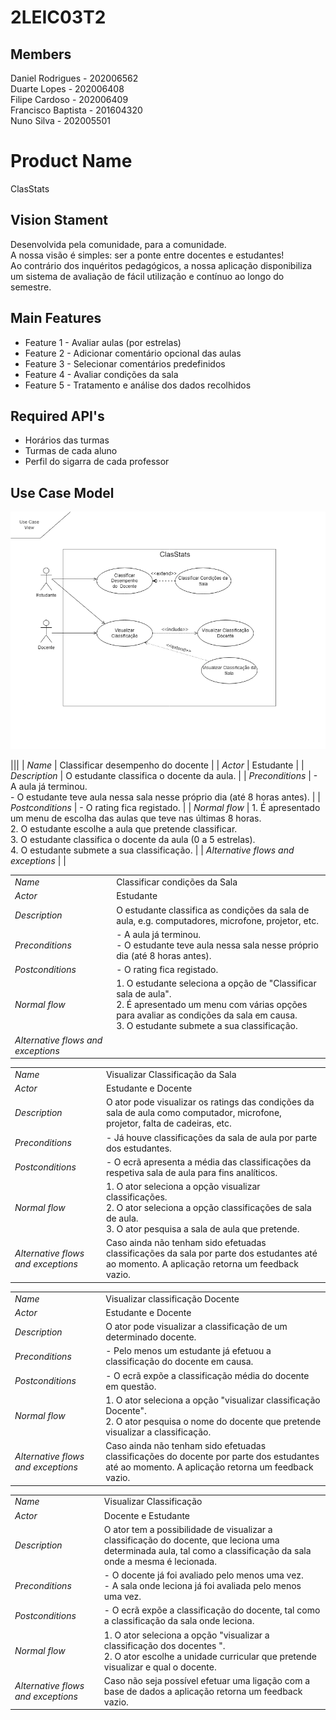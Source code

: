 # 2LEIC03T2

## Members

Daniel Rodrigues - 202006562 <br>
Duarte Lopes - 202006408 <br>
Filipe Cardoso - 202006409 <br>
Francisco Baptista - 201604320 <br>
Nuno Silva - 202005501 <br>

# Product Name
ClasStats

## Vision Stament
Desenvolvida pela comunidade, para a comunidade. <br>
A nossa visão é simples: ser a ponte entre docentes e estudantes! <br>
Ao contrário dos inquéritos pedagógicos, a nossa aplicação disponibiliza um sistema de avaliação de fácil utilização e contínuo ao longo do semestre.

## Main Features
 - Feature 1 - Avaliar aulas (por estrelas)
 - Feature 2 - Adicionar comentário opcional das aulas
 - Feature 3 - Selecionar comentários predefinidos
 - Feature 4 - Avaliar condições da sala
 - Feature 5 - Tratamento e análise dos dados recolhidos


## Required API's
- Horários das turmas
- Turmas de cada aluno
- Perfil do sigarra de cada professor


## Use Case Model

 <p align="center" justify="center">
  <img src="https://github.com/LEIC-ES-2021-22/2LEIC03T2/blob/main/images/UseCases.png"/>
</p>

|||
| *Name* | Classificar desempenho do docente |
| *Actor* |  Estudante | 
| *Description* | O estudante classifica o docente da aula. |
| *Preconditions* | - A aula já terminou. <br>  - O estudante teve aula nessa sala nesse próprio dia (até 8 horas antes). |
| *Postconditions* |  - O rating fica registado. |
| *Normal flow* | 1. É apresentado um menu de escolha das aulas que teve nas últimas 8 horas.<br> 2. O estudante escolhe a aula que pretende classificar.<br> 3. O estudante classifica o docente da aula (0 a 5 estrelas).<br> 4. O estudante submete a sua classificação. |
| *Alternative flows and exceptions* |  |

|||
| --- | --- |
| *Name* | Classificar condições da Sala |
| *Actor* |  Estudante | 
| *Description* | O estudante classifica as condições da sala de aula, e.g. computadores, microfone, projetor, etc. |
| *Preconditions* | - A aula já terminou. <br>  - O estudante teve aula nessa sala nesse próprio dia (até 8 horas antes). |
| *Postconditions* |  - O rating fica registado. |
| *Normal flow* | 1. O estudante seleciona a opção de "Classificar sala de aula".<br> 2. É apresentado um menu com várias opções para avaliar as condições da sala em causa.<br> 3. O estudante submete a sua classificação. |
| *Alternative flows and exceptions* |  |

|||
| --- | --- |
| *Name* | Visualizar Classificação da Sala |
| *Actor* |  Estudante e Docente | 
| *Description* | O ator pode visualizar os ratings das condições da sala de aula como computador, microfone, <br> projetor, falta de cadeiras, etc. |
| *Preconditions* | - Já houve classificações da sala de aula por parte dos estudantes. |
| *Postconditions* | - O ecrã apresenta a média das classificações da respetiva sala de aula para fins analíticos. |
| *Normal flow* | 1. O ator seleciona a opção visualizar classificações.<br> 2. O ator seleciona a opção classificações de sala de aula.<br> 3. O ator pesquisa a sala de aula que pretende. |
| *Alternative flows and exceptions* | Caso ainda não tenham sido efetuadas classificações da sala por parte dos estudantes até ao momento. A aplicação retorna um feedback vazio. |

|||
| --- | --- |
| *Name* | Visualizar classificação Docente |
| *Actor* | Estudante e Docente |
| *Description* | O ator pode visualizar a classificação de um determinado docente. |
| *Preconditions* | - Pelo menos um estudante já efetuou a classificação do docente em causa. |
| *Postconditions* | - O ecrã expõe a classificação média do docente em questão. |
| *Normal flow* | 1. O ator seleciona a opção "visualizar classificação Docente". <br> 2. O ator pesquisa o nome do docente que pretende visualizar a classificação. |
| *Alternative flows and exceptions* | Caso ainda não tenham sido efetuadas classificações do docente por parte dos estudantes até ao momento. A aplicação retorna um feedback vazio. |

|||
| --- | --- |
| *Name* | Visualizar Classificação |
| *Actor* |  Docente e Estudante | 
| *Description* | O ator tem a possibilidade de visualizar a classificação do docente, que leciona uma determinada aula, tal como a classificação da sala onde a mesma é lecionada. |
| *Preconditions* | - O docente já foi avaliado pelo menos uma vez. <br>  - A sala onde leciona já foi avaliada pelo menos uma vez. |
| *Postconditions* |  - O ecrã expõe a classificação do docente, tal como a classificação da sala onde leciona. |
| *Normal flow* | 1. O ator seleciona a opção "visualizar a classificação dos docentes ".<br> 2. O ator escolhe a unidade curricular que pretende visualizar e qual o docente.<br>
| *Alternative flows and exceptions* | Caso não seja possível efetuar uma ligação com a base de dados a aplicação retorna um feedback vazio. |
